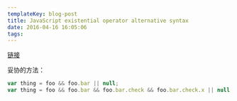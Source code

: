```yaml
---
templateKey: blog-post
title: JavaScript existential operator alternative syntax
date: 2016-04-16 16:05:06
tags:
---
```


[链接](http://stackoverflow.com/questions/15260732/does-typescript-support-the-operator-and-whats-it-called)

妥协的方法：

```js
var thing = foo && foo.bar || null;
var thing = foo && foo.bar && foo.bar.check && foo.bar.check.x || null;
```
